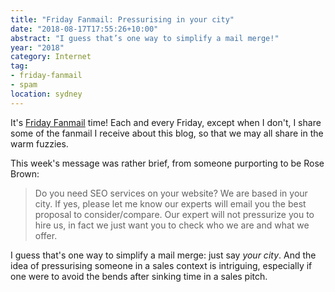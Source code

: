 ```yaml
---
title: "Friday Fanmail: Pressurising in your city"
date: "2018-08-17T17:55:26+10:00"
abstract: "I guess that’s one way to simplify a mail merge!"
year: "2018"
category: Internet
tag:
- friday-fanmail
- spam
location: sydney
---
```

It's [Friday Fanmail] time! Each and every Friday, except when I don't, I share some of the fanmail I receive about this blog, so that we may all share in the warm fuzzies.

This week's message was rather brief, from someone purporting to be Rose Brown:

> Do you need SEO services on your website? We are based in your city. If yes, please let me know our experts will email you the best proposal to consider/compare. Our expert will not pressurize you to hire us, in fact we just want you to check who we are and what we offer.

I guess that's one way to simplify a mail merge: just say *your city*. And the idea of pressurising someone in a sales context is intriguing, especially if one were to avoid the bends after sinking time in a sales pitch.

[Friday Fanmail]: https://rubenerd.com/tag/friday-fanmail/

